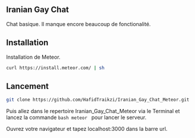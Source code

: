 ## Iranian Gay Chat

Chat basique. Il manque encore beaucoup de fonctionalité.

## Installation

Installation de Meteor.

```bash 
curl https://install.meteor.com/ | sh
```

## Lancement

```bash
git clone https://github.com/HafidTraikzi/Iranian_Gay_Chat_Meteor.git
```

Puis allez dans le repertoire Iranian_Gay_Chat_Meteor via le Terminal et lancez la commande ```bash meteor ``` pour lancer le serveur.

Ouvrez votre navigateur et tapez localhost:3000 dans la barre url.
